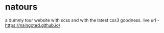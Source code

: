 # natours
  a dummy tour website with scss and with the latest css3 goodness.
  live url - https://naingoted.github.io/
